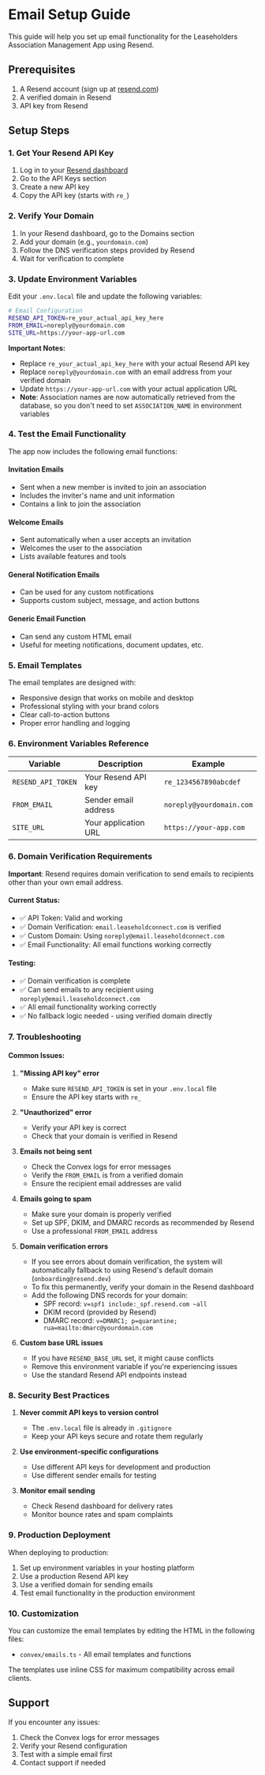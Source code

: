 # Email Setup Guide

This guide will help you set up email functionality for the Leaseholders Association Management App using Resend.

## Prerequisites

1. A Resend account (sign up at [resend.com](https://resend.com))
2. A verified domain in Resend
3. API key from Resend

## Setup Steps

### 1. Get Your Resend API Key

1. Log in to your [Resend dashboard](https://resend.com)
2. Go to the API Keys section
3. Create a new API key
4. Copy the API key (starts with `re_`)

### 2. Verify Your Domain

1. In your Resend dashboard, go to the Domains section
2. Add your domain (e.g., `yourdomain.com`)
3. Follow the DNS verification steps provided by Resend
4. Wait for verification to complete

### 3. Update Environment Variables

Edit your `.env.local` file and update the following variables:

```bash
# Email Configuration
RESEND_API_TOKEN=re_your_actual_api_key_here
FROM_EMAIL=noreply@yourdomain.com
SITE_URL=https://your-app-url.com
```

**Important Notes:**
- Replace `re_your_actual_api_key_here` with your actual Resend API key
- Replace `noreply@yourdomain.com` with an email address from your verified domain
- Update `https://your-app-url.com` with your actual application URL
- **Note**: Association names are now automatically retrieved from the database, so you don't need to set `ASSOCIATION_NAME` in environment variables

### 4. Test the Email Functionality

The app now includes the following email functions:

#### Invitation Emails
- Sent when a new member is invited to join an association
- Includes the inviter's name and unit information
- Contains a link to join the association

#### Welcome Emails
- Sent automatically when a user accepts an invitation
- Welcomes the user to the association
- Lists available features and tools

#### General Notification Emails
- Can be used for any custom notifications
- Supports custom subject, message, and action buttons

#### Generic Email Function
- Can send any custom HTML email
- Useful for meeting notifications, document updates, etc.

### 5. Email Templates

The email templates are designed with:
- Responsive design that works on mobile and desktop
- Professional styling with your brand colors
- Clear call-to-action buttons
- Proper error handling and logging

### 6. Environment Variables Reference

| Variable | Description | Example |
|----------|-------------|---------|
| `RESEND_API_TOKEN` | Your Resend API key | `re_1234567890abcdef` |
| `FROM_EMAIL` | Sender email address | `noreply@yourdomain.com` |
| `SITE_URL` | Your application URL | `https://your-app.com` |

### 6. Domain Verification Requirements

**Important**: Resend requires domain verification to send emails to recipients other than your own email address.

#### Current Status:
- ✅ API Token: Valid and working
- ✅ Domain Verification: `email.leaseholdconnect.com` is verified
- ✅ Custom Domain: Using `noreply@email.leaseholdconnect.com`
- ✅ Email Functionality: All email functions working correctly

#### Testing:
- ✅ Domain verification is complete
- ✅ Can send emails to any recipient using `noreply@email.leaseholdconnect.com`
- ✅ All email functionality working correctly
- ✅ No fallback logic needed - using verified domain directly

### 7. Troubleshooting

#### Common Issues:

1. **"Missing API key" error**
   - Make sure `RESEND_API_TOKEN` is set in your `.env.local` file
   - Ensure the API key starts with `re_`

2. **"Unauthorized" error**
   - Verify your API key is correct
   - Check that your domain is verified in Resend

3. **Emails not being sent**
   - Check the Convex logs for error messages
   - Verify the `FROM_EMAIL` is from a verified domain
   - Ensure the recipient email addresses are valid

4. **Emails going to spam**
   - Make sure your domain is properly verified
   - Set up SPF, DKIM, and DMARC records as recommended by Resend
   - Use a professional `FROM_EMAIL` address

5. **Domain verification errors**
   - If you see errors about domain verification, the system will automatically fallback to using Resend's default domain (`onboarding@resend.dev`)
   - To fix this permanently, verify your domain in the Resend dashboard
   - Add the following DNS records for your domain:
     - SPF record: `v=spf1 include:_spf.resend.com ~all`
     - DKIM record (provided by Resend)
     - DMARC record: `v=DMARC1; p=quarantine; rua=mailto:dmarc@yourdomain.com`

6. **Custom base URL issues**
   - If you have `RESEND_BASE_URL` set, it might cause conflicts
   - Remove this environment variable if you're experiencing issues
   - Use the standard Resend API endpoints instead

### 8. Security Best Practices

1. **Never commit API keys to version control**
   - The `.env.local` file is already in `.gitignore`
   - Keep your API keys secure and rotate them regularly

2. **Use environment-specific configurations**
   - Use different API keys for development and production
   - Use different sender emails for testing

3. **Monitor email sending**
   - Check Resend dashboard for delivery rates
   - Monitor bounce rates and spam complaints

### 9. Production Deployment

When deploying to production:

1. Set up environment variables in your hosting platform
2. Use a production Resend API key
3. Use a verified domain for sending emails
4. Test email functionality in the production environment

### 10. Customization

You can customize the email templates by editing the HTML in the following files:
- `convex/emails.ts` - All email templates and functions

The templates use inline CSS for maximum compatibility across email clients.

## Support

If you encounter any issues:
1. Check the Convex logs for error messages
2. Verify your Resend configuration
3. Test with a simple email first
4. Contact support if needed 